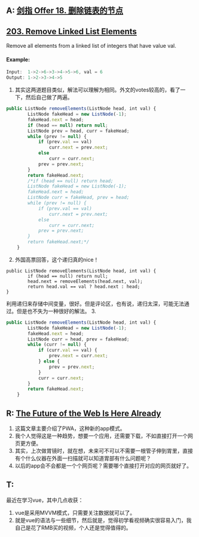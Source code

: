 ## A: [剑指 Offer 18. 删除链表的节点](https://leetcode-cn.com/problems/lian-biao-zhong-dao-shu-di-kge-jie-dian-lcof/)  
## [203. Remove Linked List Elements](https://leetcode.com/problems/remove-linked-list-elements/)
Remove all elements from a linked list of integers that have value val.  
#### Example:
```javascript
Input:  1->2->6->3->4->5->6, val = 6
Output: 1->2->3->4->5
```
1. 其实这两道题目类似，解法可以理解为相同。外文的votes较高的，看了一下，然后自己做了两遍。
```javascript
public ListNode removeElements(ListNode head, int val) {
        ListNode fakeHead = new ListNode(-1);
        fakeHead.next = head;
        if (head == null) return null;
        ListNode prev = head, curr = fakeHead;
        while (prev != null) {
            if (prev.val == val) 
                curr.next = prev.next;
            else
                curr = curr.next;
            prev = prev.next;
        }
        return fakeHead.next;
        /*if (head == null) return head;      
        ListNode fakeHead = new ListNode(-1);
        fakeHead.next = head;
        ListNode curr = fakeHead, prev = head;
        while (prev != null) {
            if (prev.val == val)
                curr.next = prev.next;
            else
                curr = curr.next;
            prev = prev.next;
        }
        return fakeHead.next;*/
    }
```
2. 外国高票回答，这个递归真的nice！
```javscript
public ListNode removeElements(ListNode head, int val) {
        if (head == null) return null;
        head.next = removeElements(head.next, val);
        return head.val == val ? head.next : head;
}
```
利用递归来存储中间变量，很好。但是评论区，也有说，递归太深，可能无法通过。但是也不失为一种很好的解法。
3.
```javascript
public ListNode removeElements(ListNode head, int val) {
        ListNode fakeHead = new ListNode(-1);
        fakeHead.next = head;
        ListNode curr = head, prev = fakeHead;
        while (curr != null) {
            if (curr.val == val) {
                prev.next = curr.next;
            } else {
                prev = prev.next;
            }
            curr = curr.next;
        }
        return fakeHead.next;
    }
```

## R: [The Future of the Web Is Here Already](https://medium.com/tech-explained/the-future-of-the-web-is-here-already-20065e3049af) 
1. 这篇文章主要介绍了PWA，这种新的app模式。
2. 我个人觉得这是一种趋势，想要一个应用，还需要下载，不如直接打开一个网页更方便。
3. 其实，上次做胃镜时，就在想，未来可不可以不需要一根管子伸到胃里，直接有个什么仪器在外面一扫描就可以知道胃部有什么问题呢？
4. 以后的app会不会都是一个个网页呢？需要哪个直接打开对应的网页就好了。

## T:
最近在学习vue，其中几点收获：
1. vue是采用MVVM模式，只需要关注数据就可以了。
2. 就是vue的语法与一些细节，然后就是，觉得初学看视频确实很容易入门，我自己是花了RMB买的视频，个人还是觉得值得的。
